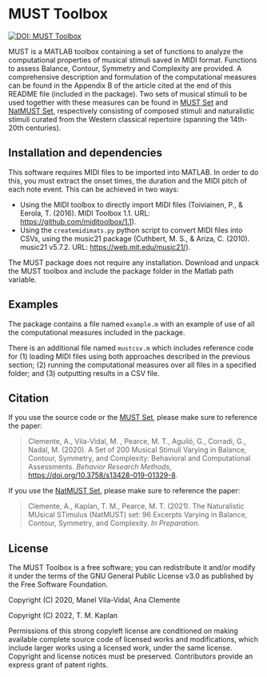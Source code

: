 # MUST Toolbox

[![DOI: MUST Toolbox](https://zenodo.org/badge/189009372.svg)](https://zenodo.org/badge/latestdoi/189009372)

MUST is a MATLAB toolbox containing a set of functions to analyze the computational properties of musical stimuli saved in MIDI format. Functions to assess Balance, Contour, Symmetry and Complexity are provided. A comprehensive description and formulation of the computational measures can be found in the Appendix B of the article cited at the end of this README file (included in the package). Two sets of musical stimuli to be used together with these measures can be found in <a href="https://osf.io/73mne/">MUST Set</a> and <a href="https://osf.io/k6gme/">NatMUST Set</a>, respectively consisting of composed stimuli and naturalistic stimuli curated from the Western classical repertoire (spanning the 14th-20th centuries).

## Installation and dependencies

This software requires MIDI files to be imported into MATLAB. In order to do this, you must extract the onset times, the duration and the MIDI pitch of each note event. This can be achieved in two ways:
- Using the MIDI toolbox to directly import MIDI files (Toiviainen, P., & Eerola, T. (2016). MIDI Toolbox 1.1. URL: https://github.com/miditoolbox/1.1).
- Using the `createmidimats.py` python script to convert MIDI files into CSVs, using the music21 package (Cuthbert, M. S., & Ariza, C. (2010). music21 v5.7.2. URL: https://web.mit.edu/music21/).

The MUST package does not require any installation. Download and unpack the MUST toolbox and include the package folder in the Matlab path variable.

## Examples

The package contains a file named `example.m` with an example of use of all the computational measures included in the package.

There is an additional file named `mustcsv.m` which includes reference code for (1) loading MIDI files using both approaches described in the previous section; (2) running the computational measures over all files in a specified folder; and (3) outputting results in a CSV file.

## Citation

If you use the source code or the <a href="https://osf.io/73mne/">MUST Set</a>, please make sure to reference the paper:

> Clemente, A., Vila-Vidal, M. , Pearce, M. T., Aguiló, G., Corradi, G., Nadal, M. (2020). A Set of 200 Musical Stimuli Varying in Balance, Contour, Symmetry, and Complexity: Behavioral and Computational Assessments. *Behavior Research Methods*, https://doi.org/10.3758/s13428-019-01329-8.

If you use the <a href="https://osf.io/k6gme/">NatMUST Set</a>, please make sure to reference the paper:

> Clemente, A., Kaplan, T. M., Pearce, M. T. (2021). The Naturalistic MUsical STimulus (NatMUST) set: 96 Excerpts Varying in Balance, Contour, Symmetry, and Complexity. *In Preparation*.


## License

The MUST Toolbox is a free software; you can redistribute it and/or modify it under the terms of the GNU General Public License v3.0 as published by the Free Software Foundation.

Copyright (C) 2020, Manel Vila-Vidal, Ana Clemente

Copyright (C) 2022, T. M. Kaplan

Permissions of this strong copyleft license are conditioned on making available complete source code of licensed works and modifications, which include larger works using a licensed work, under the same license. Copyright and license notices must be preserved. Contributors provide an express grant of patent rights.
